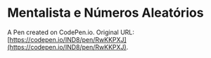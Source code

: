 # Mentalista e Números Aleatórios

A Pen created on CodePen.io. Original URL: [https://codepen.io/IND8/pen/RwKKPXJ](https://codepen.io/IND8/pen/RwKKPXJ).


